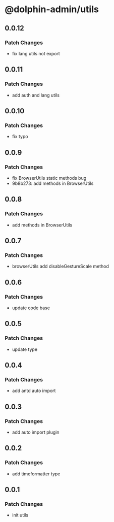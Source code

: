 # @dolphin-admin/utils

## 0.0.12

### Patch Changes

- fix lang utils not export

## 0.0.11

### Patch Changes

- add auth and lang utils

## 0.0.10

### Patch Changes

- fix typo

## 0.0.9

### Patch Changes

- fix BrowserUtils static methods bug
- 9b8b273: add methods in BrowserUtils

## 0.0.8

### Patch Changes

- add methods in BrowserUtils

## 0.0.7

### Patch Changes

- browserUtils add disableGestureScale method

## 0.0.6

### Patch Changes

- update code base

## 0.0.5

### Patch Changes

- update type

## 0.0.4

### Patch Changes

- add antd auto import

## 0.0.3

### Patch Changes

- add auto import plugin

## 0.0.2

### Patch Changes

- add timeformatter type

## 0.0.1

### Patch Changes

- init utils

